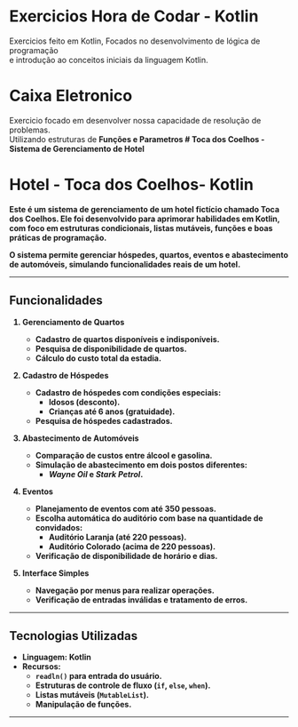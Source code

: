 <h1>Exercicios Hora de Codar - Kotlin</h1>
Exercicios feito em Kotlin, Focados no desenvolvimento  de lógica de programação <br> e introdução ao conceitos iniciais da linguagem Kotlin.

<h1>Caixa Eletronico</h1>
Exercicio focado em desenvolver nossa capacidade de resolução de problemas.<br> Utilizando estruturas de <b>Funções e Parametros<b>
# Toca dos Coelhos - Sistema de Gerenciamento de Hotel

<h1> Hotel - Toca dos Coelhos- Kotlin</h1>

Este é um sistema de gerenciamento de um hotel fictício chamado **Toca dos Coelhos**. Ele foi desenvolvido para aprimorar habilidades em Kotlin, com foco em estruturas condicionais, listas mutáveis, funções e boas práticas de programação.

O sistema permite gerenciar hóspedes, quartos, eventos e abastecimento de automóveis, simulando funcionalidades reais de um hotel.

---

## Funcionalidades

1. **Gerenciamento de Quartos**
   - Cadastro de quartos disponíveis e indisponíveis.
   - Pesquisa de disponibilidade de quartos.
   - Cálculo do custo total da estadia.

2. **Cadastro de Hóspedes**
   - Cadastro de hóspedes com condições especiais:
     - Idosos (desconto).
     - Crianças até 6 anos (gratuidade).
   - Pesquisa de hóspedes cadastrados.

3. **Abastecimento de Automóveis**
   - Comparação de custos entre álcool e gasolina.
   - Simulação de abastecimento em dois postos diferentes:
     - *Wayne Oil* e *Stark Petrol*.

4. **Eventos**
   - Planejamento de eventos com até 350 pessoas.
   - Escolha automática do auditório com base na quantidade de convidados:
     - Auditório Laranja (até 220 pessoas).
     - Auditório Colorado (acima de 220 pessoas).
   - Verificação de disponibilidade de horário e dias.

5. **Interface Simples**
   - Navegação por menus para realizar operações.
   - Verificação de entradas inválidas e tratamento de erros.

---

## Tecnologias Utilizadas

- **Linguagem:** Kotlin
- **Recursos:**
  - `readln()` para entrada do usuário.
  - Estruturas de controle de fluxo (`if`, `else`, `when`).
  - Listas mutáveis (`MutableList`).
  - Manipulação de funções.

---
